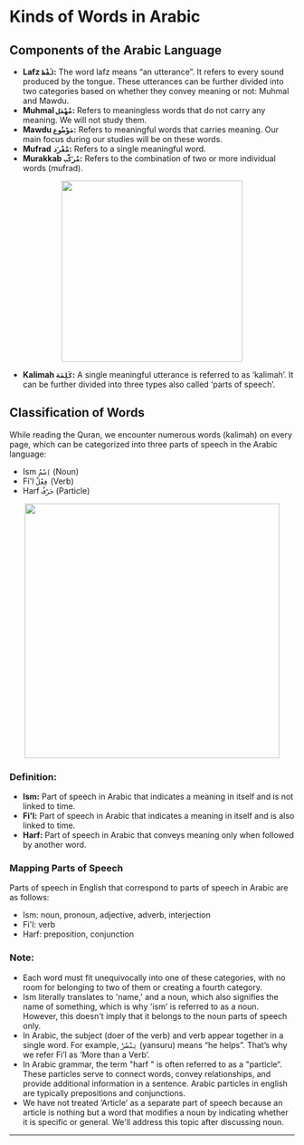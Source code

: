 # Kinds of Words in Arabic

## Components of the Arabic Language
- **Lafz `لَفْظ`:** The word lafz means “an utterance”. It refers to every sound produced by the tongue. These utterances can be further divided into two categories based on whether they convey meaning or not: Muhmal and Mawdu.
- **Muhmal `مُهْمَل`:** Refers to meaningless words that do not carry any meaning. We will not study them.
- **Mawdu `مَوْضُوع`:** Refers to meaningful words that carries meaning. Our main focus during our studies will be on these words.
- **Mufrad `مُفْرَد`:** Refers to a single meaningful word.
- **Murakkab `مُرَكَّب`:** Refers to the combination of two or more individual words (mufrad).

<p align="center">
  <img src="https://github.com/mdfnam/QnA/assets/156814846/0afa3c48-9b83-43da-bb78-d8ac67382ecf" width="320">
</p>

- **Kalimah `كَلِمَة`:** A single meaningful utterance is referred to as ‘kalimah’. It can be further divided into three types also called ‘parts of speech’.

## Classification of Words
While reading the Quran, we encounter numerous words (kalimah) on every page, which can be categorized into three parts of speech in the Arabic language:
- Ism `اِسْمٌ` (Noun)
- Fi'l `فِعْلٌ` (Verb)
- Harf `حَرْفٌ` (Particle)

<p align="center">
  <img src="https://github.com/mdfnam/QnA/assets/156814846/c389299f-9ea2-4768-95b6-69992878127c" width="450">
</p>

### Definition:
- **Ism:** Part of speech in Arabic that indicates a meaning in itself and is not linked to time.
- **Fi'l:** Part of speech in Arabic that indicates a meaning in itself and is also linked to time.
- **Harf:** Part of speech in Arabic that conveys meaning only when followed by another word.

### Mapping Parts of Speech
Parts of speech in English that correspond to parts of speech in Arabic are as follows:
- Ism: noun, pronoun, adjective, adverb, interjection
- Fi'l: verb
- Harf: preposition, conjunction

### Note: 
- Each word must fit unequivocally into one of these categories, with no room for belonging to two of them or creating a fourth category.
- Ism literally translates to 'name,' and a noun, which also signifies the name of something, which is why 'ism' is referred to as a noun. However, this doesn't imply that it belongs to the noun parts of speech only.
- In Arabic, the subject (doer of the verb) and verb appear together in a single word. For example, `يَنْصُرُ` (yansuru) means “he helps”. That’s why we refer Fi’l as ‘More than a Verb’.
- In Arabic grammar, the term "harf " is often referred to as a "particle“. These particles serve to connect words, convey relationships, and provide additional information in a sentence. Arabic particles in english are typically prepositions and conjunctions.
- We have not treated ‘Article’ as a separate part of speech because an article is nothing but a word that modifies a noun by indicating whether it is specific or general. We'll address this topic after discussing noun.

---
